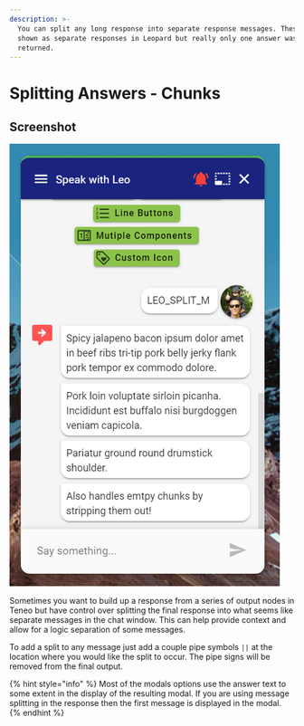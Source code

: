 ```yaml
---
description: >-
  You can split any long response into separate response messages. These are
  shown as separate responses in Leopard but really only one answer was
  returned.
---
```


# Splitting Answers - Chunks

## Screenshot

![](../.gitbook/assets/leopard-18.png)

Sometimes you want to build up a response from a series of output nodes in Teneo but have control over splitting the final response into what seems like separate messages in the chat window. This can help provide context and allow for a logic separation of some messages. 

To add a split to any message just add a couple pipe symbols `||` at the location where you would like the split to occur. The pipe signs will be removed from the final output. 

{% hint style="info" %}
Most of the modals options use the answer text to some extent in the display of the resulting modal. If you are using message splitting in the response then the first message is displayed in the modal. 
{% endhint %}

